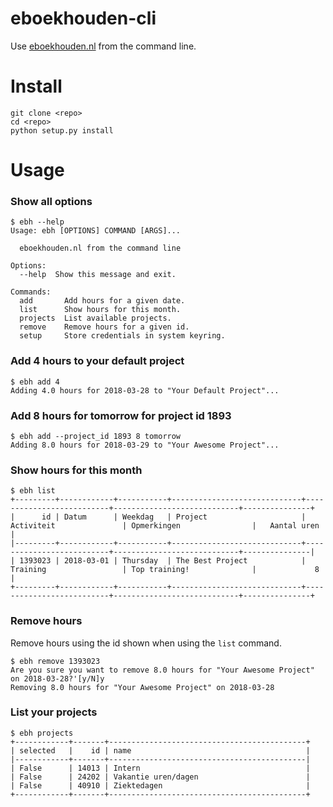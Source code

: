 # eboekhouden-cli

Use [eboekhouden.nl](https://eboekhouden.nl) from the command line.

# Install

```
git clone <repo>
cd <repo>
python setup.py install
```

# Usage

### Show all options
```
$ ebh --help
Usage: ebh [OPTIONS] COMMAND [ARGS]...

  eboekhouden.nl from the command line

Options:
  --help  Show this message and exit.

Commands:
  add       Add hours for a given date.
  list      Show hours for this month.
  projects  List available projects.
  remove    Remove hours for a given id.
  setup     Store credentials in system keyring.
```

### Add 4 hours to your default project
```
$ ebh add 4
Adding 4.0 hours for 2018-03-28 to "Your Default Project"...
```

### Add 8 hours for tomorrow for project id 1893
```
$ ebh add --project_id 1893 8 tomorrow
Adding 8.0 hours for 2018-03-29 to "Your Awesome Project"...
```

### Show hours for this month
```
$ ebh list
+---------+------------+-----------+-----------------------------+--------------------------+----------------------------+---------------+
|      id | Datum      | Weekdag   | Project                     | Activiteit               | Opmerkingen                |   Aantal uren |
|---------+------------+-----------+-----------------------------+--------------------------+----------------------------+---------------|
| 1393023 | 2018-03-01 | Thursday  | The Best Project            | Training                 | Top training!              |             8 |
+---------+------------+-----------+-----------------------------+--------------------------+----------------------------+---------------+
```

### Remove hours
Remove hours using the id shown when using the `list` command.
```
$ ebh remove 1393023
Are you sure you want to remove 8.0 hours for "Your Awesome Project" on 2018-03-28?'[y/N]y
Removing 8.0 hours for "Your Awesome Project" on 2018-03-28
```

### List your projects
```
$ ebh projects
+------------+-------+--------------------------------------------+
| selected   |    id | name                                       |
|------------+-------+--------------------------------------------|
| False      | 14013 | Intern                                     |
| False      | 24202 | Vakantie uren/dagen                        |
| False      | 40910 | Ziektedagen                                |
+------------+-------+--------------------------------------------+
```
